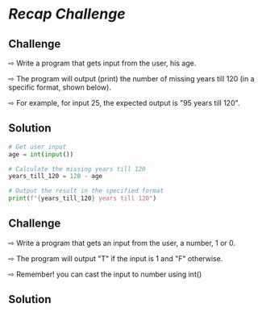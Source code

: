 
# _Recap Challenge_


## Challenge

⇨ Write a program that gets input from the user, his age.

⇨ The program will output (print) the number of missing years till 120 (in a specific format, shown below).

⇨ For example, for input 25, the expected output is "95 years till 120".

## Solution 
```py
# Get user input
age = int(input())

# Calculate the missing years till 120
years_till_120 = 120 - age

# Output the result in the specified format
print(f"{years_till_120} years till 120")
```

## Challenge

⇨ Write a program that gets an input from the user, a number, 1 or 0.

⇨ The program will output "T" if the input is 1 and "F" otherwise.

⇨ Remember! you can cast the input to number using int()

## Solution

```py
